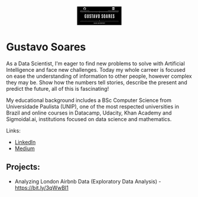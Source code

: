 <p align="center">
 <img src="github_banner.png">
 </p>
  
# Gustavo Soares

As a Data Scientist, I'm eager to find new problems to solve with Artificial Intelligence and face new challenges. Today my whole carreer is focused on ease the understanding of information to other people, however complex they may be. Show how the numbers tell stories, describe the present and predict the future, all of this is fascinating! 

My educational background includes a BSc Computer Science from Universidade Paulista (UNIP), one of the most respected universities in Brazil and online courses in Datacamp, Udacity, Khan Academy and Sigmoidal.ai, institutions focused on data science and mathematics.

Links:
  * [LinkedIn](https://www.linkedin.com/in/gustavo-ravel/)
  * [Medium](https://medium.com/@ravelsoares.lima)
  
## Projects:

* Analyzing London Airbnb Data (Exploratory Data Analysis) - https://bit.ly/3qWwBI1
